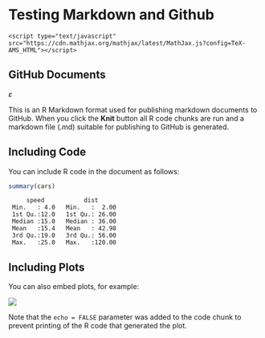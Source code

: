 Testing Markdown and Github
================

``` 
<script type="text/javascript" src="https://cdn.mathjax.org/mathjax/latest/MathJax.js?config=TeX-AMS_HTML"></script>
```

GitHub Documents
----------------

$\varepsilon$

This is an R Markdown format used for publishing markdown documents to GitHub. When you click the **Knit** button all R code chunks are run and a markdown file (.md) suitable for publishing to GitHub is generated.

Including Code
--------------

You can include R code in the document as follows:

``` r
summary(cars)
```

         speed           dist       
     Min.   : 4.0   Min.   :  2.00  
     1st Qu.:12.0   1st Qu.: 26.00  
     Median :15.0   Median : 36.00  
     Mean   :15.4   Mean   : 42.98  
     3rd Qu.:19.0   3rd Qu.: 56.00  
     Max.   :25.0   Max.   :120.00  

Including Plots
---------------

You can also embed plots, for example:

![](testMarkdown_files/figure-markdown_github/pressure-1.png)

Note that the `echo = FALSE` parameter was added to the code chunk to prevent printing of the R code that generated the plot.
